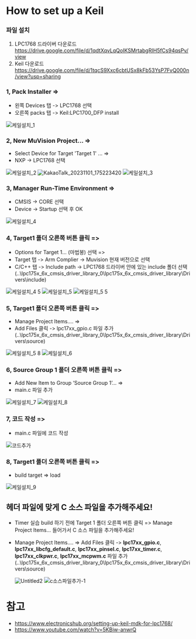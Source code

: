 # How to set up a Keil

### 파일 설치 

  1. LPC1768 드라이버 다운로드 https://drive.google.com/file/d/1qdtXqvLqQoIKSMrtabgRIH5fCs94qsPv/view
  2. Keil 다운로드 https://drive.google.com/file/d/1tqcS9Xxc6cbtUSx8kFb53YsP7FvQ000n/view?usp=sharing 

### 1, Pack Installer => 
* 왼쪽 Devices 탭 -> LPC1768 선택 
* 오른쪽 packs 탭 -> Keil:LPC1700_DFP install

![케일설치_1](https://github.com/namjaegyeong/2023-embedded-software/assets/57249939/cea0514c-3ccf-4c8b-9082-858620548051)

### 2, New MuVision Project... => 
* Select Device for Target 'Target 1' ... =>
* NXP -> LPC1768 선택

![케일설치_2](https://github.com/namjaegyeong/2023-embedded-software/assets/57249939/efc39e39-7bb7-4647-8318-a1fb923e4403)
![KakaoTalk_20231101_175223420](https://github.com/namjaegyeong/2023-embedded-software/assets/57249939/92912906-6fa6-4c49-a20b-69ae3730601e)
![케일설치_3](https://github.com/namjaegyeong/2023-embedded-software/assets/57249939/8578516f-107c-4ab2-abc5-7b232fd57ac6)

### 3, Manager Run-Time Environment =>
* CMSIS -> CORE 선택
* Device -> Startup 선택 후 OK

![케일설치_4](https://github.com/namjaegyeong/2023-embedded-software/assets/57249939/184ef74e-4365-40ca-a3b2-18d9ab3889ed)

### 4, Target1 폴더 오른쪽 버튼 클릭 =>  
* Options for Target 1... (마법봉) 선택 => 
* Target 탭 -> Arm Complier -> Muvision 현재 버전으로 선택
* C/C++ 탭 -> Include path -> LPC1768 드라이버 안에 있는 include 폴더 선택 (..\lpc175x_6x_cmsis_driver_library_0\lpc175x_6x_cmsis_driver_library\Drivers\include)

![케일설치_4 5](https://github.com/namjaegyeong/2023-embedded-software/assets/57249939/14d9525f-af47-4102-99e3-149de437b989)
![케일설치_5](https://github.com/namjaegyeong/2023-embedded-software/assets/57249939/1bd1e961-b8f3-4b80-84d4-1cdd421df677)
![케일설치_5 5](https://github.com/namjaegyeong/2023-embedded-software/assets/57249939/0279a468-bac8-4fbb-88e0-f552bf0a6596)

### 5, Target1 폴더 오른쪽 버튼 클릭 =>  
* Manage Project Items.... =>
* Add Files 클릭 -> lpc17xx_gpio.c 파일 추가 (..\lpc175x_6x_cmsis_driver_library_0\lpc175x_6x_cmsis_driver_library\Drivers\source)

![케일설치_5 8](https://github.com/namjaegyeong/2023-embedded-software/assets/57249939/74dcd2c6-44b4-4728-91ae-b1588faf4974)
![케일설치_6](https://github.com/namjaegyeong/2023-embedded-software/assets/57249939/f5d86fa7-f8aa-46ff-bdf8-0094f87175ef)

### 6, Source Group 1 폴더 오른쪽 버튼 클릭 => 
* Add New Item to Group ‘Source Group 1’... =>
* main.c 파일 추가

![케일설치_7](https://github.com/namjaegyeong/2023-embedded-software/assets/57249939/ec8a544e-ec69-4ed1-938e-3785cdb8e033)
![케일설치_8](https://github.com/namjaegyeong/2023-embedded-software/assets/57249939/b1396b96-a8ec-41e7-9c02-7dcd71775af8)

### 7, 코드 작성 =>
* main.c 파일에 코드 작성

![코드추가](https://github.com/namjaegyeong/2023-embedded-software/assets/57249939/ce7f1ae5-c0ca-4e6d-8b3c-26b091b7cbeb)

### 8, Target1 폴더 오른쪽 버튼 클릭 =>
* build target => load 

![케일설치_9](https://github.com/namjaegyeong/2023-embedded-software/assets/57249939/c5940f8a-5b37-463a-b691-23a9b4baadc4)

## 헤더 파일에 맞게 C 소스 파일을 추가해주세요!

* Timer 실습 build 하기 전에 Target 1 폴더 오른쪽 버튼 클릭 => Manage Project Items... 들어가서 C 소스 파일을 추가해주세요!
* Manage Project Items.... => Add Files 클릭 -> **lpc17xx_gpio.c**, **lpc17xx_libcfg_default.c**, **lpc17xx_pinsel.c**, **lpc17xx_timer.c**, **lpc17xx_clkpwr.c**, **lpc17xx_mcpwm.c** 파일 추가 (..\lpc175x_6x_cmsis_driver_library_0\lpc175x_6x_cmsis_driver_library\Drivers\source)

  ![Untitled2](https://github.com/namjaegyeong/2023-embedded-software/assets/57249939/e30a4472-9c0e-40e6-883b-fc0940666291)
  ![c소스파일추가-1](https://github.com/user-attachments/assets/8ec4fe15-759e-4d42-831d-7430ad697546)

# 참고
* https://www.electronicshub.org/setting-up-keil-mdk-for-lpc1768/
* https://www.youtube.com/watch?v=5KBiw-anwrQ
